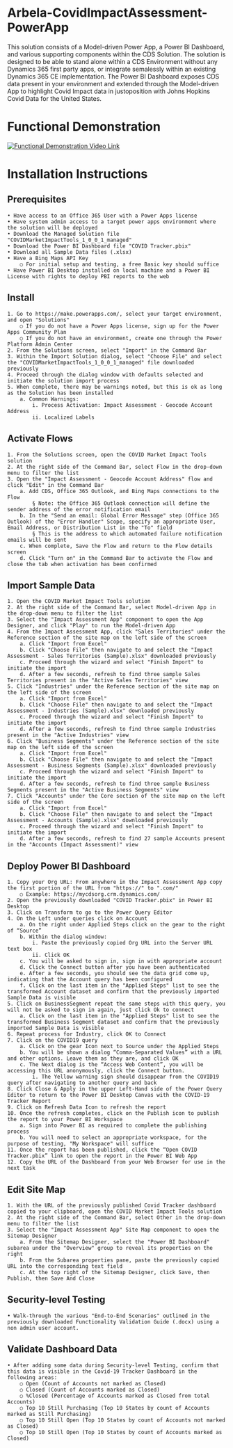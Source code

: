 # Arbela-CovidImpactAssessment-PowerApp
This solution consists of a Model-driven Power App, a Power BI Dashboard, and various supporting components within the CDS Solution. The solution is designed to be able to stand alone within a CDS Environment without any Dynamics 365 first party apps, or integrate semalessly within an existing Dynamics 365 CE implementation. The Power BI Dashboard exposes CDS data present in your environment and extended through the Model-driven App to highlight Covid Impact data in justoposition with Johns Hopkins Covid Data for the United States.

# Functional Demonstration
[![Functional Demonstration Video Link](https://img.youtube.com/vi/g0Pr5_NnegM/0.jpg)](https://www.youtube.com/watch?v=g0Pr5_NnegM)

# Installation Instructions

## Prerequisites
	• Have access to an Office 365 User with a Power Apps license
	• Have system admin access to a target power apps environment where the solution will be deployed
	• Download the Managed Solution file "COVIDMarketImpactTools_1_0_0_1_managed"
	• Download the Power BI Dashboard file "COVID Tracker.pbix"
	• Download all Sample Data files (.xlsx)
	• Have a Bing Maps API Key
		○ For initial setup and testing, a free Basic key should suffice
	• Have Power BI Desktop installed on local machine and a Power BI License with rights to deploy PBI reports to the web

## Install
	1. Go to https://make.powerapps.com/, select your target environment, and open "Solutions"
		○ If you do not have a Power Apps license, sign up for the Power Apps Community Plan
		○ If you do not have an environment, create one through the Power Platform Admin Center
	2. From the Solutions screen, select "Import" in the Command Bar
	3. Within the Import Solution dialog, select "Choose File" and select the "COVIDMarketImpactTools_1_0_0_1_managed" file downloaded previously
	4. Proceed through the dialog window with defaults selected and initiate the solution import process
	5. When complete, there may be warnings noted, but this is ok as long as the Solution has been installed
		a. Common Warnings:
			i. Process Activation: Impact Assessment - Geocode Account Address
			ii. Localized Labels

## Activate Flows
	1. From the Solutions screen, open the COVID Market Impact Tools solution
	2. At the right side of the Command Bar, select Flow in the drop-down menu to filter the list
	3. Open the "Impact Assessment - Geocode Account Address" flow and click "Edit" in the Command Bar
		a. Add CDS, Office 365 Outlook, and Bing Maps connections to the Flow
			§ Note: the Office 365 Outlook connection will define the sender address of the error notification email
		b. In the "Send an email: Global Error Message" step (Office 365 Outlook) of the "Error Handler" Scope, specify an appropriate User, Email Address, or Distribution List in the "To" field
			§ This is the address to which automated failure notification emails will be sent
		c. When complete, Save the Flow and return to the Flow details screen
		d. Click "Turn on" in the Command Bar to activate the Flow and close the tab when activation has been confirmed

## Import Sample Data
	1. Open the COVID Market Impact Tools solution
	2. At the right side of the Command Bar, select Model-driven App in the drop-down menu to filter the list
	3. Select the "Impact Assessment App" component to open the App Designer, and click "Play" to run the Model-driven App
	4. From the Impact Assessment App, click "Sales Territories" under the Reference section of the site map on the left side of the screen
		a. Click "Import from Excel"
		b. Click "Choose File" then navigate to and select the "Impact Assessment - Sales Territories (Sample).xlsx" downloaded previously
		c. Proceed through the wizard and select "Finish Import" to initiate the import
		d. After a few seconds, refresh to find three sample Sales Territories present in the "Active Sales Territories" view
	5. Click "Industries" under the Reference section of the site map on the left side of the screen
		a. Click "Import from Excel"
		b. Click "Choose File" then navigate to and select the "Impact Assessment - Industries (Sample).xlsx" downloaded previously
		c. Proceed through the wizard and select "Finish Import" to initiate the import
		d. After a few seconds, refresh to find three sample Industries present in the "Active Industries" view
	6. Click "Business Segments" under the Reference section of the site map on the left side of the screen
		a. Click "Import from Excel"
		b. Click "Choose File" then navigate to and select the "Impact Assessment - Business Segments (Sample).xlsx" downloaded previously
		c. Proceed through the wizard and select "Finish Import" to initiate the import
		d. After a few seconds, refresh to find three sample Business Segments present in the "Active Business Segments" view
	7. Click "Accounts" under the Core section of the site map on the left side of the screen
		a. Click "Import from Excel"
		b. Click "Choose File" then navigate to and select the "Impact Assessment - Accounts (Sample).xlsx" downloaded previously
		c. Proceed through the wizard and select "Finish Import" to initiate the import
		d. After a few seconds, refresh to find 27 sample Accounts present in the "Accounts (Impact Assessment)" view

## Deploy Power BI Dashboard
	1. Copy your Org URL: From anywhere in the Impact Assessment App copy the first portion of the URL from "https://" to ".com/"
		○ Example: https://mycdsorg.crm.dynamics.com/
	2. Open the previously downloaded "COVID Tracker.pbix" in Power BI Desktop
	3. Click on Transform to go to the Power Query Editor
	4. On the Left under queries click on Account
		a. On the right under Applied Steps click on the gear to the right of “Source”
		b. Within the dialog window:
			i. Paste the previously copied Org URL into the Server URL text box
			ii. Click OK
		c. You will be asked to sign in, sign in with appropriate account
		d. Click the Connect button after you have been authenticated
		e. After a few seconds, you should see the data grid come up, indicating that the Account query has been configured
		f. Click on the last item in the "Applied Steps" list to see the transformed Account dataset and confirm that the previously imported Sample Data is visible
	5. Click on BusinessSegment repeat the same steps with this query, you will not be asked to sign in again, just click Ok to connect
		a. Click on the last item in the "Applied Steps" list to see the transformed Business Segment dataset and confirm that the previously imported Sample Data is visible
	6. Repeat process for Industry, click OK to Connect
	7. Click on the COVID19 query
		a. Click on the gear Icon next to Source under the Applied Steps
		b. You will be shown a dialog “Comma-Separated Values” with a URL and other options. Leave them as they are, and click OK
		c. The Next dialog is the “Access Web Content”, you will be accessing this URL anonymously, click the Connect button. 
			i. The Yellow warning sign should disappear from the COVID19 query after navigating to another query and back
	8. Click Close & Apply in the upper Left-Hand side of the Power Query Editor to return to the Power BI Desktop Canvas with the COVID-19 Tracker Report
	9. Click on Refresh Data Icon to refresh the report
	10. Once the refresh completes, click on the Publish icon to publish the report to your Power BI Workspace
		a. Sign into Power BI as required to complete the publishing process
		b. You will need to select an appropriate workspace, for the purpose of testing, "My Workspace" will suffice
	11. Once the report has been published, click the “Open COVID Tracker.pbix” link to open the report in the Power BI Web App
	12. Copy the URL of the Dashboard from your Web Browser for use in the next task

## Edit Site Map
	1. With the URL of the previously published Covid Tracker dashboard copied to your clipboard, open the COVID Market Impact Tools solution
	2. At the right side of the Command Bar, select Other in the drop-down menu to filter the list
	3. Select the "Impact Assessment App" Site Map component to open the Sitemap Designer
		a. From the Sitemap Designer, select the "Power BI Dashboard" subarea under the "Overview" group to reveal its properties on the right
		b. From the Subarea properties pane, paste the previously copied URL into the corresponding text field
		c. At the top right of the Sitemap Designer, click Save, then Publish, then Save And Close

## Security-level Testing
	• Walk-through the various "End-to-End Scenarios" outlined in the previously downloaded Functionality Validation Guide (.docx) using a non admin user account.

## Validate Dashboard Data
	• After adding some data during Security-level Testing, confirm that this data is visible in the Covid-19 Tracker Dashboard in the following areas:
		○ Open (Count of Accounts not marked as Closed)
		○ Closed (Count of Accounts marked as Closed)
		○ %Closed (Percentage of Accounts marked as Closed from total Accounts)
		○ Top 10 Still Purchasing (Top 10 States by count of Accounts marked as Still Purchasing)
		○ Top 10 Still Open (Top 10 States by count of Accounts not marked as Closed)
		○ Top 10 Still Open (Top 10 States by count of Accounts marked as Closed)
